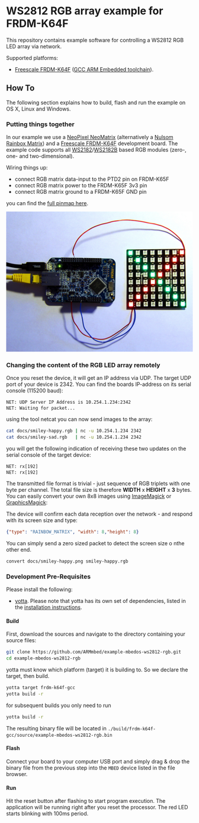 # WS2812 RGB array example for FRDM-K64F

This repository contains example software for controlling a WS2812 RGB LED array via network.

Supported platforms:
- [Freescale FRDM-K64F](http://developer.mbed.org/platforms/FRDM-K64F/) ([GCC ARM Embedded toolchain](https://launchpad.net/gcc-arm-embedded)).

## How To

The following section explains how to build, flash and run the example on OS X, Linux and Windows.


### Putting things together
In our example we use a [NeoPixel NeoMatrix](http://www.adafruit.com/products/1487) (alternatively a  [Nulsom Rainbox Matrix](http://www.amazon.com/NeoPixel-Rainbow-Matrix-Arduino-Built/dp/B00OM0UTS2)) and a [Freescale FRDM-K64F](http://developer.mbed.org/platforms/FRDM-K64F/) development board. The example code supports all [WS2182](https://www.adafruit.com/datasheets/WS2812.pdf)/[WS2182B](https://www.adafruit.com/datasheets/WS2812B.pdf) based RGB modules (zero-, one- and two-dimensional).

Wiring things up:
- connect RGB matrix data-input to the PTD2 pin on FRDM-K65F
- connect RGB matrix power to the FRDM-K65F 3v3 pin
- connect RGB matrix ground to a FRDM-K65F GND pin

you can find the [full pinmap here](https://developer.mbed.org/platforms/FRDM-K64F/#overview).

![](docs/mk64f-rgb-ws2812-small.jpg)

### Changing the content of the RGB LED array remotely
Once you reset the device, it will get an IP address via UDP. The target UDP port of your device is 2342. You can find the boards IP-address on its serial console (115200 baud):
```
NET: UDP Server IP Address is 10.254.1.234:2342
NET: Waiting for packet...
```
using the tool netcat you can now send images to the array:
```bash
cat docs/smiley-happy.rgb | nc -u 10.254.1.234 2342
cat docs/smiley-sad.rgb   | nc -u 10.254.1.234 2342
```
you will get the following indication of receiving these two updates on the serial console of the target device:
```
NET: rx[192]
NET: rx[192]
```
The transmitted file format is trivial - just sequence of RGB triplets with one byte per channel. The total file size is therefore **WIDTH** x **HEIGHT** x **3** bytes. You can easily convert your own 8x8 images using [ImageMagick](http://www.imagemagick.org/script/index.php) or [GraphicsMagick](http://www.graphicsmagick.org/):

The device will confirm each data reception over the network - and respond with its screen size and type:
```json
{"type": "RAINBOW_MATRIX", "width": 8,"height": 8}
```
You can simply send a zero sized packet to detect the screen size o nthe other end.

```bash
convert docs/smiley-happy.png smiley-happy.rgb
```

### Development Pre-Requisites

Please install the following:

* [yotta](https://github.com/ARMmbed/yotta). Please note that yotta has its own set of dependencies, listed in the [installation instructions](http://armmbed.github.io/yotta/#installing-on-windows).

#### Build

First, download the sources and navigate to the directory containing your source files:

```bash
git clone https://github.com/ARMmbed/example-mbedos-ws2812-rgb.git
cd example-mbedos-ws2812-rgb
```

yotta must know which platform (target) it is building to. So we declare the target, then build.

```bash
yotta target frdm-k64f-gcc
yotta build -r
```

for subsequent builds you only need to run 

```bash
yotta build -r
```
The resulting binary file will be located in
`./build/frdm-k64f-gcc/source/example-mbedos-ws2812-rgb.bin`

#### Flash

Connect your board to your computer USB port and simply drag & drop the binary file from the previous step into the `MBED` device listed in the file browser.

#### Run

Hit the reset button after flashing to start program execution. The application will be running right after you reset the processor. The red LED starts blinking with 100ms period.
